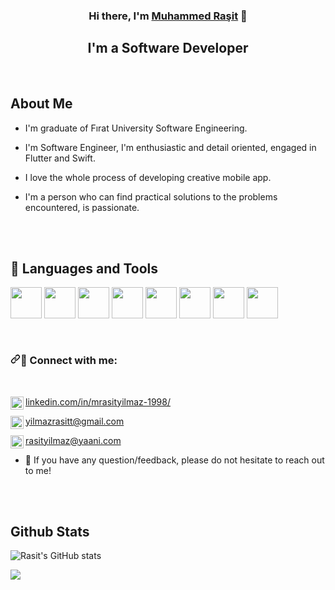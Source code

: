 <h3 align="center">
Hi there, I'm <a href="#" target="_blank" rel="noreferrer">Muhammed Raşit</a> 👋
</h3>
  
  

<h2 align="center">
I'm a Software Developer
</h2>


<br>




<h2> About Me</h2>

<p align="left">

* I'm graduate of Fırat University Software Engineering.

* I'm Software Engineer, I'm enthusiastic and detail oriented, engaged in Flutter and Swift.

* I love the whole process of developing creative mobile app.

* I'm a person who can find practical solutions to the problems encountered, is passionate.
<p/>

<br><br>



## 💼 Languages and Tools
<p align="left" dir="auto"> 

<a href="https://dart.dev/"><img src="https://img.icons8.com/color/480/000000/dart.png" width=50></a>
<a href="https://flutter.dev/"><img src="https://img.icons8.com/color/480/000000/flutter.png" width=50></a>
<a href="https://developer.apple.com/swift/"><img src="https://img.icons8.com/color/480/000000/swift.png" width=50></a>
<a href="https://developer.apple.com/xcode/swiftui/"><img src="https://img.icons8.com/color/480/000000/swiftui.png" width=50></a>
<a href="https://docs.microsoft.com/tr-tr/dotnet/csharp/"><img src="https://img.icons8.com/color/480/000000/c-sharp-logo.png" width=50></a>
<a href="https://www.python.org/"><img src="https://img.icons8.com/color/480/000000/python.png" width=50></a>
<a href="https://git-scm.com/"><img src="https://img.icons8.com/color/480/000000/git.png" width=50></a>
<a href="https://firebase.google.com/"><img src="https://img.icons8.com/color/480/000000/firebase.png" width=50></a>

</p> 

<br>

<h3 align="left" dir="auto"><a id="user-content--connect-with-me" class="anchor" aria-hidden="true" href="#-connect-with-me"><svg class="octicon octicon-link" viewBox="0 0 16 16" version="1.1" width="16" height="16" aria-hidden="true"><path fill-rule="evenodd" d="M7.775 3.275a.75.75 0 001.06 1.06l1.25-1.25a2 2 0 112.83 2.83l-2.5 2.5a2 2 0 01-2.83 0 .75.75 0 00-1.06 1.06 3.5 3.5 0 004.95 0l2.5-2.5a3.5 3.5 0 00-4.95-4.95l-1.25 1.25zm-4.69 9.64a2 2 0 010-2.83l2.5-2.5a2 2 0 012.83 0 .75.75 0 001.06-1.06 3.5 3.5 0 00-4.95 0l-2.5 2.5a3.5 3.5 0 004.95 4.95l1.25-1.25a.75.75 0 00-1.06-1.06l-1.25 1.25a2 2 0 01-2.83 0z"></path></svg></a><g-emoji class="g-emoji" alias="speech_balloon" fallback-src="https://github.githubassets.com/images/icons/emoji/unicode/1f4ac.png">💬</g-emoji> Connect with me:</h3>
<br>



<a href="https://www.linkedin.com/in/mrasityilmaz-1998/"><img align="left" src="https://raw.githubusercontent.com/yushi1007/yushi1007/main/images/linkedin.svg" alt="LinkedIn" width="21px" /> linkedin.com/in/mrasityilmaz-1998/</a>
<br>

<a href="https://yilmazrasitt@gmail.com"><img align="left" src="https://w7.pngwing.com/pngs/677/315/png-transparent-gmail-computer-icons-email-google-play-gmail-angle-rectangle-triangle.png" alt="Gmail" width="21px"/>yilmazrasitt@gmail.com</a>
<br>

<a href="https://rasityilmaz@yaani.com"><img align="left" src="https://w7.pngwing.com/pngs/677/315/png-transparent-gmail-computer-icons-email-google-play-gmail-angle-rectangle-triangle.png" alt="Gmail" width="21px"/>rasityilmaz@yaani.com</a>
</br>

- 💬 If you have any question/feedback, please do not hesitate to reach out to me!

<br>
<br>








  
<h2> Github Stats</h2>

 


![Rasit's GitHub stats](https://github-readme-stats.vercel.app/api?username=mrasityilmaz&count_private=true)










<a align=right href="https://github.com/mrasityilmaz">

  <img src="https://shields-io-visitor-counter.herokuapp.com/badge?page=mrasityilmaz.mrasityilmaz&style=for-the-badge">
<a>







